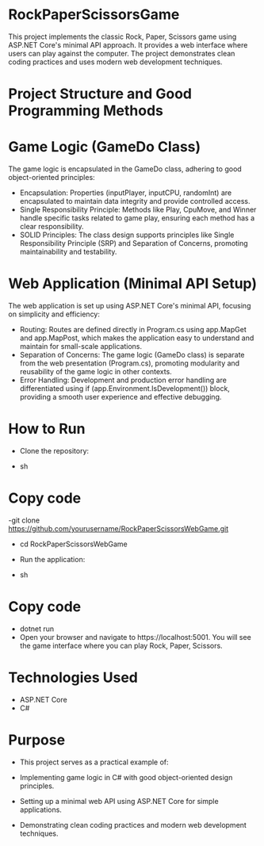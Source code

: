 # RockPaperScissorsGame
This project implements the classic Rock, Paper, Scissors game using ASP.NET Core's minimal API approach. It provides a web interface where users can play against the computer. The project demonstrates clean coding practices and uses modern web development techniques.

# Project Structure and Good Programming Methods
# Game Logic (GameDo Class)
The game logic is encapsulated in the GameDo class, adhering to good object-oriented principles:

- Encapsulation: Properties (inputPlayer, inputCPU, randomInt) are encapsulated to maintain data integrity and provide controlled access.
- Single Responsibility Principle: Methods like Play, CpuMove, and Winner handle specific tasks related to game play, ensuring each method has a clear responsibility.
- SOLID Principles: The class design supports principles like Single Responsibility Principle (SRP) and Separation of Concerns, promoting maintainability and testability.
# Web Application (Minimal API Setup)
The web application is set up using ASP.NET Core's minimal API, focusing on simplicity and efficiency:

- Routing: Routes are defined directly in Program.cs using app.MapGet and app.MapPost, which makes the application easy to understand and maintain for small-scale applications.
- Separation of Concerns: The game logic (GameDo class) is separate from the web presentation (Program.cs), promoting modularity and reusability of the game logic in other contexts.
- Error Handling: Development and production error handling are differentiated using if (app.Environment.IsDevelopment()) block, providing a smooth user experience and effective debugging.
# How to Run
- Clone the repository:

- sh
# Copy code
-git clone https://github.com/yourusername/RockPaperScissorsWebGame.git
- cd RockPaperScissorsWebGame
- Run the application:

- sh
# Copy code
- dotnet run
- Open your browser and navigate to https://localhost:5001. You will see the game interface where you can play Rock, Paper, Scissors.

# Technologies Used
- ASP.NET Core
- C#
# Purpose
- This project serves as a practical example of:

- Implementing game logic in C# with good object-oriented design principles.
- Setting up a minimal web API using ASP.NET Core for simple applications.
- Demonstrating clean coding practices and modern web development techniques.
